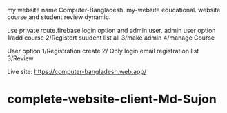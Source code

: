 my website name Computer-Bangladesh.
my-website educational. website course and student review dynamic.

use private route.firebase login option and admin user.
admin user option 1/add course 2/Registert suudent list all 3/make admin 4/manage Course 

User option 1/Registration create 2/ Only login email registration list 3/Review



Live site: https://computer-bangladesh.web.app/



# complete-website-client-Md-Sujon
